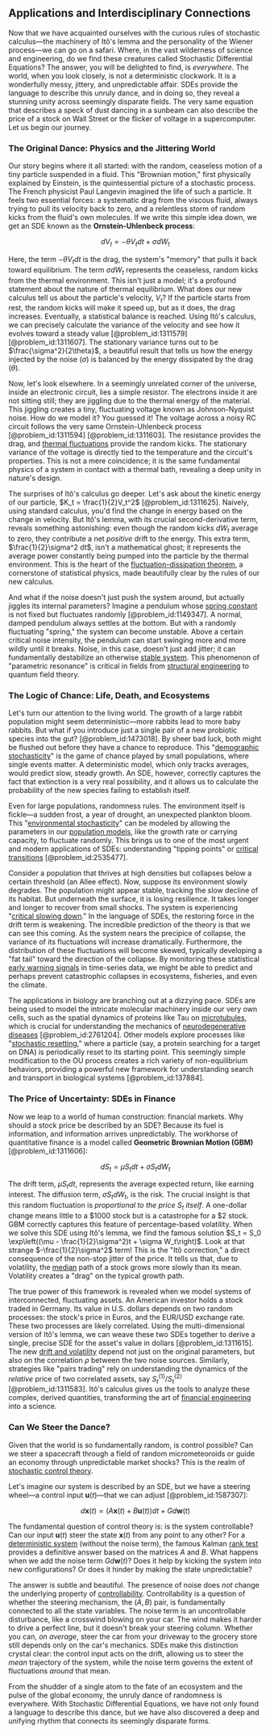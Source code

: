 ## Applications and Interdisciplinary Connections

Now that we have acquainted ourselves with the curious rules of stochastic calculus—the machinery of Itô's lemma and the personality of the Wiener process—we can go on a safari. Where, in the vast wilderness of science and engineering, do we find these creatures called Stochastic Differential Equations? The answer, you will be delighted to find, is *everywhere*. The world, when you look closely, is not a deterministic clockwork. It is a wonderfully messy, jittery, and unpredictable affair. SDEs provide the language to describe this unruly dance, and in doing so, they reveal a stunning unity across seemingly disparate fields. The very same equation that describes a speck of dust dancing in a sunbeam can also describe the price of a stock on Wall Street or the flicker of voltage in a supercomputer. Let us begin our journey.

### The Original Dance: Physics and the Jittering World

Our story begins where it all started: with the random, ceaseless motion of a tiny particle suspended in a fluid. This "Brownian motion," first physically explained by Einstein, is the quintessential picture of a stochastic process. The French physicist Paul Langevin imagined the life of such a particle. It feels two essential forces: a systematic drag from the viscous fluid, always trying to pull its velocity back to zero, and a relentless storm of random kicks from the fluid's own molecules. If we write this simple idea down, we get an SDE known as the **Ornstein-Uhlenbeck process**:

$$
dV_t = -\theta V_t dt + \sigma dW_t
$$

Here, the term $-\theta V_t dt$ is the drag, the system's "memory" that pulls it back toward equilibrium. The term $\sigma dW_t$ represents the ceaseless, random kicks from the thermal environment. This isn't just a model; it's a profound statement about the nature of thermal equilibrium. What does our new calculus tell us about the particle's velocity, $V_t$? If the particle starts from rest, the random kicks will make it speed up, but as it does, the drag increases. Eventually, a statistical balance is reached. Using Itô's calculus, we can precisely calculate the variance of the velocity and see how it evolves toward a steady value [@problem_id:1311579] [@problem_id:1311607]. The stationary variance turns out to be $\frac{\sigma^2}{2\theta}$, a beautiful result that tells us how the energy injected by the noise ($\sigma$) is balanced by the energy dissipated by the drag ($\theta$).

Now, let's look elsewhere. In a seemingly unrelated corner of the universe, inside an electronic circuit, lies a simple resistor. The electrons inside it are not sitting still; they are jiggling due to the thermal energy of the material. This jiggling creates a tiny, fluctuating voltage known as Johnson-Nyquist noise. How do we model it? You guessed it! The voltage across a noisy RC circuit follows the very same Ornstein-Uhlenbeck process [@problem_id:1311594] [@problem_id:1311603]. The resistance provides the drag, and [thermal fluctuations](@article_id:143148) provide the random kicks. The stationary variance of the voltage is directly tied to the temperature and the circuit's properties. This is not a mere coincidence; it is the same fundamental physics of a system in contact with a thermal bath, revealing a deep unity in nature's design.

The surprises of Itô's calculus go deeper. Let's ask about the kinetic energy of our particle, $K_t = \frac{1}{2}V_t^2$ [@problem_id:1311625]. Naively, using standard calculus, you'd find the change in energy based on the change in velocity. But Itô's lemma, with its crucial second-derivative term, reveals something astonishing: even though the random kicks $dW_t$ average to zero, they contribute a net *positive* drift to the energy. This extra term, $\frac{1}{2}\sigma^2 dt$, isn't a mathematical ghost; it represents the average power constantly being pumped into the particle by the thermal environment. This is the heart of the [fluctuation-dissipation theorem](@article_id:136520), a cornerstone of statistical physics, made beautifully clear by the rules of our new calculus.

And what if the noise doesn't just push the system around, but actually jiggles its internal parameters? Imagine a pendulum whose [spring constant](@article_id:166703) is not fixed but fluctuates randomly [@problem_id:1149347]. A normal, damped pendulum always settles at the bottom. But with a randomly fluctuating "spring," the system can become unstable. Above a certain critical noise intensity, the pendulum can start swinging more and more wildly until it breaks. Noise, in this case, doesn't just add jitter; it can fundamentally destabilize an otherwise [stable system](@article_id:266392). This phenomenon of "parametric resonance" is critical in fields from [structural engineering](@article_id:151779) to quantum field theory.

### The Logic of Chance: Life, Death, and Ecosystems

Let's turn our attention to the living world. The growth of a large rabbit population might seem deterministic—more rabbits lead to more baby rabbits. But what if you introduce just a single pair of a new probiotic species into the gut? [@problem_id:1473018]. By sheer bad luck, both might be flushed out before they have a chance to reproduce. This "[demographic stochasticity](@article_id:146042)" is the game of chance played by small populations, where single events matter. A deterministic model, which only tracks averages, would predict slow, steady growth. An SDE, however, correctly captures the fact that extinction is a very real possibility, and it allows us to calculate the probability of the new species failing to establish itself.

Even for large populations, randomness rules. The environment itself is fickle—a sudden frost, a year of drought, an unexpected plankton bloom. This "[environmental stochasticity](@article_id:143658)" can be modeled by allowing the parameters in our [population models](@article_id:154598), like the growth rate or carrying capacity, to fluctuate randomly. This brings us to one of the most urgent and modern applications of SDEs: understanding "tipping points" or [critical transitions](@article_id:202611) [@problem_id:2535477].

Consider a population that thrives at high densities but collapses below a certain threshold (an Allee effect). Now, suppose its environment slowly degrades. The population might appear stable, tracking the slow decline of its habitat. But underneath the surface, it is losing resilience. It takes longer and longer to recover from small shocks. The system is experiencing "[critical slowing down](@article_id:140540)." In the language of SDEs, the restoring force in the drift term is weakening. The incredible prediction of the theory is that we can see this coming. As the system nears the precipice of collapse, the variance of its fluctuations will increase dramatically. Furthermore, the distribution of these fluctuations will become skewed, typically developing a "fat tail" toward the direction of the collapse. By monitoring these statistical [early warning signals](@article_id:197444) in time-series data, we might be able to predict and perhaps prevent catastrophic collapses in ecosystems, fisheries, and even the climate.

The applications in biology are branching out at a dizzying pace. SDEs are being used to model the intricate molecular machinery inside our very own cells, such as the spatial dynamics of proteins like Tau on [microtubules](@article_id:139377), which is crucial for understanding the mechanics of [neurodegenerative diseases](@article_id:150733) [@problem_id:2761204]. Other models explore processes like "[stochastic resetting](@article_id:179970)," where a particle (say, a protein searching for a target on DNA) is periodically reset to its starting point. This seemingly simple modification to the OU process creates a rich variety of non-equilibrium behaviors, providing a powerful new framework for understanding search and transport in biological systems [@problem_id:137884].

### The Price of Uncertainty: SDEs in Finance

Now we leap to a world of human construction: financial markets. Why should a stock price be described by an SDE? Because its fuel is information, and information arrives unpredictably. The workhorse of quantitative finance is a model called **Geometric Brownian Motion (GBM)** [@problem_id:1311606]:

$$
dS_t = \mu S_t dt + \sigma S_t dW_t
$$

The drift term, $\mu S_t dt$, represents the average expected return, like earning interest. The diffusion term, $\sigma S_t dW_t$, is the risk. The crucial insight is that this random fluctuation is *proportional to the price $S_t$ itself*. A one-dollar change means little to a $1000 stock but is a catastrophe for a $2 stock. GBM correctly captures this feature of percentage-based volatility. When we solve this SDE using Itô's lemma, we find the famous solution $S_t = S_0 \exp\left((\mu - \frac{1}{2}\sigma^2)t + \sigma W_t\right)$. Look at that strange $-\frac{1}{2}\sigma^2$ term! This is the "Itô correction," a direct consequence of the non-stop jitter of the price. It tells us that, due to volatility, the [median](@article_id:264383) path of a stock grows more slowly than its mean. Volatility creates a "drag" on the typical growth path.

The true power of this framework is revealed when we model systems of interconnected, fluctuating assets. An American investor holds a stock traded in Germany. Its value in U.S. dollars depends on two random processes: the stock's price in Euros, and the EUR/USD exchange rate. These two processes are likely correlated. Using the multi-dimensional version of Itô's lemma, we can weave these two SDEs together to derive a single, precise SDE for the asset's value in dollars [@problem_id:1311615]. The new [drift and volatility](@article_id:262872) depend not just on the original parameters, but also on the correlation $\rho$ between the two noise sources. Similarly, strategies like "pairs trading" rely on understanding the dynamics of the *relative* price of two correlated assets, say $S_t^{(1)}/S_t^{(2)}$ [@problem_id:1311583]. Itô's calculus gives us the tools to analyze these complex, derived quantities, transforming the art of [financial engineering](@article_id:136449) into a science.

### Can We Steer the Dance?

Given that the world is so fundamentally random, is control possible? Can we steer a spacecraft through a field of random micrometeoroids or guide an economy through unpredictable market shocks? This is the realm of [stochastic control theory](@article_id:179641).

Let's imagine our system is described by an SDE, but we have a steering wheel—a control input $\mathbf{u}(t)$—that we can adjust [@problem_id:1587307]:

$$
d\mathbf{x}(t) = (A\mathbf{x}(t) + B\mathbf{u}(t))dt + G d\mathbf{w}(t)
$$

The fundamental question of control theory is: is the system controllable? Can our input $\mathbf{u}(t)$ steer the state $\mathbf{x}(t)$ from any point to any other? For a [deterministic system](@article_id:174064) (without the noise term), the famous Kalman [rank test](@article_id:163434) provides a definitive answer based on the matrices $A$ and $B$. What happens when we add the noise term $G d\mathbf{w}(t)$? Does it help by kicking the system into new configurations? Or does it hinder by making the state unpredictable?

The answer is subtle and beautiful. The presence of noise does *not* change the underlying property of [controllability](@article_id:147908). Controllability is a question of whether the steering mechanism, the $(A, B)$ pair, is fundamentally connected to all the state variables. The noise term is an uncontrollable disturbance, like a crosswind blowing on your car. The wind makes it harder to drive a perfect line, but it doesn't break your steering column. Whether you can, *on average*, steer the car from your driveway to the grocery store still depends only on the car's mechanics. SDEs make this distinction crystal clear: the control input acts on the drift, allowing us to steer the *mean* trajectory of the system, while the noise term governs the extent of fluctuations *around* that mean.

From the shudder of a single atom to the fate of an ecosystem and the pulse of the global economy, the unruly dance of randomness is everywhere. With Stochastic Differential Equations, we have not only found a language to describe this dance, but we have also discovered a deep and unifying rhythm that connects its seemingly disparate forms.